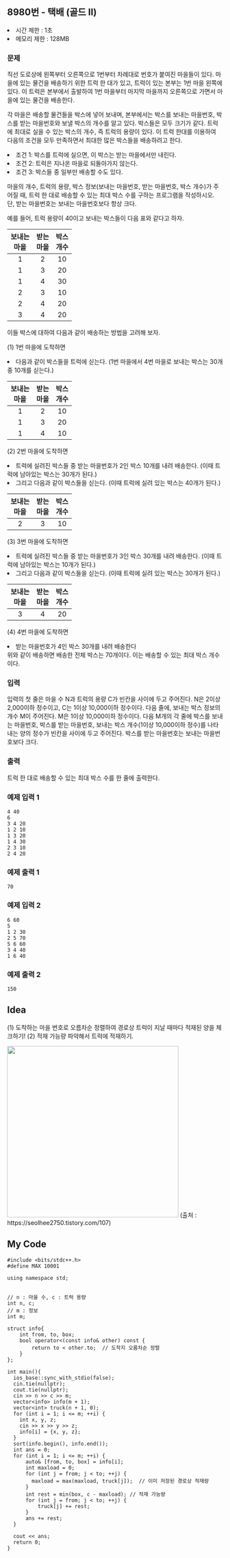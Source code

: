 ## 8980번 - 택배 (골드 II)
<li>시간 제한 : 1초</li>
<li>메모리 제한 : 128MB</li>

### 문제
직선 도로상에 왼쪽부터 오른쪽으로 1번부터 차례대로 번호가 붙여진 마을들이 있다. 마을에 있는 물건을 배송하기 위한 트럭 한 대가 있고, 트럭이 있는 본부는 1번 마을 왼쪽에 있다. 이 트럭은 본부에서 출발하여 1번 마을부터 마지막 마을까지 오른쪽으로 가면서 마을에 있는 물건을 배송한다. <br>

각 마을은 배송할 물건들을 박스에 넣어 보내며, 본부에서는 박스를 보내는 마을번호, 박스를 받는 마을번호와 보낼 박스의 개수를 알고 있다. 박스들은 모두 크기가 같다. 트럭에 최대로 실을 수 있는 박스의 개수, 즉 트럭의 용량이 있다. 이 트럭 한대를 이용하여 다음의 조건을 모두 만족하면서 최대한 많은 박스들을 배송하려고 한다.<br>

<li>조건 1: 박스를 트럭에 실으면, 이 박스는 받는 마을에서만 내린다.</li>
<li>조건 2: 트럭은 지나온 마을로 되돌아가지 않는다.</li>
<li>조건 3: 박스들 중 일부만 배송할 수도 있다.</li>

마을의 개수, 트럭의 용량, 박스 정보(보내는 마을번호, 받는 마을번호, 박스 개수)가 주어질 때, 트럭 한 대로 배송할 수 있는 최대 박스 수를 구하는 프로그램을 작성하시오. 단, 받는 마을번호는 보내는 마을번호보다 항상 크다.<br>

예를 들어, 트럭 용량이 40이고 보내는 박스들이 다음 표와 같다고 하자.<br>

|보내는<br>마을|받는<br>마을|박스<br>개수|
|:---:|:---:|:---:|
|1|2|10|
|1|3|20|
|1|4|30|
|2|3|10|
|2|4|20|
|3|4|20|

이들 박스에 대하여 다음과 같이 배송하는 방법을 고려해 보자.<br>

(1) 1번 마을에 도착하면<br>

<li>다음과 같이 박스들을 트럭에 싣는다. (1번 마을에서 4번 마을로 보내는 박스는 30개 중 10개를 싣는다.)</li>

|보내는<br>마을|받는<br>마을|박스<br>개수|
|:---:|:---:|:---:|
|1|2|10|
|1|3|20|
|1|4|10|

(2) 2번 마을에 도착하면<br>

<li>트럭에 실려진 박스들 중 받는 마을번호가 2인 박스 10개를 내려 배송한다. (이때 트럭에 남아있는 박스는 30개가 된다.)</li>
<li>그리고 다음과 같이 박스들을 싣는다. (이때 트럭에 실려 있는 박스는 40개가 된다.)</li>

|보내는<br>마을|받는<br>마을|박스<br>개수|
|:---:|:---:|:---:|
|2|3|10|

(3) 3번 마을에 도착하면 <br>

<li>트럭에 실려진 박스들 중 받는 마을번호가 3인 박스 30개를 내려 배송한다. (이때 트럭에 남아있는 박스는 10개가 된다.)</li>
<li>그리고 다음과 같이 박스들을 싣는다. (이때 트럭에 실려 있는 박스는 30개가 된다.)</li>

|보내는<br>마을|받는<br>마을|박스<br>개수|
|:---:|:---:|:---:|
|3|4|20|

(4) 4번 마을에 도착하면<br>

<li>받는 마을번호가 4인 박스 30개를 내려 배송한다</li>
위와 같이 배송하면 배송한 전체 박스는 70개이다. 이는 배송할 수 있는 최대 박스 개수이다.<br>

### 입력
입력의 첫 줄은 마을 수 N과 트럭의 용량 C가 빈칸을 사이에 두고 주어진다. N은 2이상 2,000이하 정수이고, C는 1이상 10,000이하 정수이다. 다음 줄에, 보내는 박스 정보의 개수 M이 주어진다. M은 1이상 10,000이하 정수이다. 다음 M개의 각 줄에 박스를 보내는 마을번호, 박스를 받는 마을번호, 보내는 박스 개수(1이상 10,000이하 정수)를 나타내는 양의 정수가 빈칸을 사이에 두고 주어진다. 박스를 받는 마을번호는 보내는 마을번호보다 크다. <br>
### 출력
트럭 한 대로 배송할 수 있는 최대 박스 수를 한 줄에 출력한다.<br>

### 예제 입력 1
```
4 40
6
3 4 20
1 2 10
1 3 20
1 4 30
2 3 10
2 4 20
```
### 예제 출력 1
```
70
```

### 예제 입력 2
```
6 60
5
1 2 30
2 5 70
5 6 60
3 4 40
1 6 40
```
### 예제 출력 2
```
150
```

## Idea
(1) 도착하는 마을 번호로 오름차순 정렬하여 경로상 트럭이 지날 때마다 적재된 양을 체크하기!
(2) 적재 가능량 파악해서 트럭에 적재하기.

<img width="400 px" src="https://img1.daumcdn.net/thumb/R1280x0/?scode=mtistory2&fname=https%3A%2F%2Fblog.kakaocdn.net%2Fdn%2FTkHiU%2FbtrcQer6hqO%2Fl8EGDAVLYcxDjCkK4igmY1%2Fimg.png">
(출처 : https://seolhee2750.tistory.com/107)<br>

## My Code
```
#include <bits/stdc++.h>
#define MAX 10001

using namespace std;


// n : 마을 수, c : 트럭 용량
int n, c;
// m : 정보
int m;

struct info{
    int from, to, box;
    bool operator<(const info& other) const {
        return to < other.to;  // 도착지 오름차순 정렬
    }
};

int main(){
  ios_base::sync_with_stdio(false);
  cin.tie(nullptr);
  cout.tie(nullptr);
  cin >> n >> c >> m;
  vector<info> info(m + 1);
  vector<int> truck(n + 1, 0);
  for (int i = 1; i <= m; ++i) {
    int x, y, z;
    cin >> x >> y >> z;
    info[i] = {x, y, z};
  }
  sort(info.begin(), info.end());
  int ans = 0;
  for (int i = 1; i <= m; ++i) {
      auto& [from, to, box] = info[i];
      int maxload = 0;
      for (int j = from; j < to; ++j) {
        maxload = max(maxload, truck[j]);  // 이미 저장된 경로상 적재량
      }
      int rest = min(box, c - maxload); // 적재 가능량
      for (int j = from; j < to; ++j) {
          truck[j] += rest;
      }
      ans += rest;
  }

  cout << ans;
  return 0;
}
```

